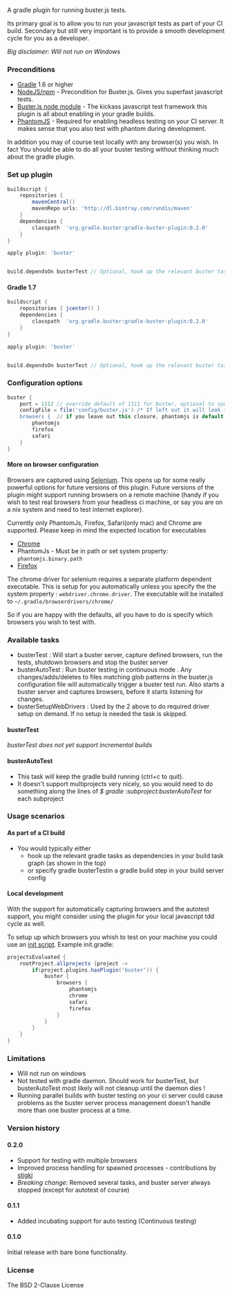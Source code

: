 A gradle plugin for running buster.js tests.

Its primary goal is to allow you to run your javascript tests as part of your CI build. Secondary but still very important is to provide
a smooth development cycle for you as a developer.


_Big disclaimer: Will not run on Windows_



### Preconditions
* [Gradle](http://www.gradle.org) 1.6 or higher
* [NodeJS/npm](http://nodejs.org/) - Precondition for Buster.js. Gives you superfast javascript tests.
* [Buster.js node module](http://docs.busterjs.org/en/latest/) - The kickass javascript test framework this plugin is all about enabling in your gradle builds.
* [PhantomJS](http://phantomjs.org/) - Required for enabling headless testing on your CI server. It makes sense that you also test with phantom during development.

In addition you may of course test locally with any browser(s) you wish. In fact You should be able to do all your buster testing without thinking much about the gradle plugin.


### Set up plugin

```groovy
buildscript {
    repositories {
        mavenCentral()
        mavenRepo urls: 'http://dl.bintray.com/rundis/maven'
    }
    dependencies {
        classpath  'org.gradle.buster:gradle-buster-plugin:0.2.0'
    }
}

apply plugin: 'buster'


build.dependsOn busterTest // Optional, hook up the relevant buster tasks into your build task graph

```

#### Gradle 1.7
```groovy
buildscript {
    repositories { jcenter() }
    dependencies {
        classpath  'org.gradle.buster:gradle-buster-plugin:0.2.0'
    }
}

apply plugin: 'buster'


build.dependsOn busterTest // Optional, hook up the relevant buster tasks into your build task graph

```


### Configuration options
```groovy
buster {
	port = 1112 // override default of 1111 for buster, optional to specify
	configFile = file('config/buster.js') /* If left out it will look in $project.projectDir/buster.js | $project.projectDir/test/buster.js | $project.projectDir/spec/buster.js */
	browsers {  // if you leave out this closure, phantomjs is default added to the browsers used for testing
	    phantomjs
	    firefox
	    safari
	}
}
```


#### More on browser configuration
Browsers are captured using [Selenium](http://docs.seleniumhq.org/).
This opens up for some really powerful options for future versions of this plugin. Future versions of the plugin might support running
browsers on a remote machine (handy if you wish to test real browsers from your headless ci machine, or say you are on a nix system and need to test internet explorer).

Currently only PhantomJs, Firefox, Safari(only mac) and Chrome are supported.
Please keep in mind the expected location for executables
* [Chrome](https://code.google.com/p/selenium/wiki/ChromeDriver#Requirements)
* PhantomJs - Must be in path or set system property: `phantomjs.binary.path`
* [Firefox](https://code.google.com/p/selenium/wiki/FirefoxDriver#Important_System_Properties)


The chrome driver for selenium requires a separate platform dependent executable. This is setup for you automatically
unless you specify the the system property : `webdriver.chrome.driver`.
The executable will be installed to  `~/.gradle/browserdrivers/chrome/`

So if you are happy with the defaults, all you have to do is specify which browsers you wish to test with.



### Available tasks
* busterTest : Will start a buster server, capture defined browsers, run the tests, shutdown browsers and stop the buster server
* busterAutoTest : Run buster testing in continuous mode . Any changes/adds/deletes to files matching glob patterns in
the buster.js configuration file will automatically trigger a buster test run. Also starts a buster server and captures browsers, before it starts listening for changes.
* busterSetupWebDrivers : Used by the 2 above to do required driver setup on demand. If no setup is needed the task is skipped.



#### busterTest
_busterTest does not yet support incremental builds_


#### busterAutoTest
* This task will keep the gradle build running (ctrl+c to quit).
* It doesn't support multiprojects very nicely, so you would need to do something along the lines of _$ gradle :subproject:busterAutoTest_ for each subproject


### Usage scenarios

#### As part of a CI build
* You would typically either 
	* hook up the relevant gradle tasks as dependencies in your build task graph (as shown in the top)
	* or specify gradle busterTestin a gradle build step in your build server config

#### Local development
With the support for automatically capturing browsers and the autotest support, you might consider using the plugin
for your local javascript tdd cycle as well.

To setup up which browsers you whish to test on your machine you could use an [init script](http://www.gradle.org/docs/current/userguide/init_scripts.html).
Example init.gradle:
```groovy
projectsEvaluated {
	rootProject.allprojects {project ->
		if(project.plugins.hasPlugin('buster')) {
			buster {
				browsers {
					phantomjs
					chrome
					safari
					firefox
				}
			}
		}
	}
}
```


### Limitations
* Will not run on windows
* Not tested with gradle daemon. Should work for busterTest, but busterAutoTest most likely will not cleanup until the daemon dies !
* Running parallel builds with buster testing on your ci server could cause problems as the buster server process management doesn't handle more than one buster process at a time.


### Version history

#### 0.2.0
* Support for testing with multiple browsers
* Improved process handling for spawned processes - contributions by [stigkj](https://github.com/stigkj)
* *Breaking change*: Removed several tasks, and buster server always stopped (except for autotest of course)

#### 0.1.1
* Added incubating support for auto testing (Continuous testing)

#### 0.1.0
Initial release with bare bone functionality.

### License
The BSD 2-Clause License
